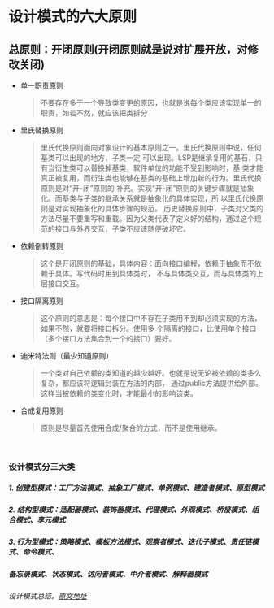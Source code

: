 设计模式的六大原则
=
总原则：开闭原则(开闭原则就是说对扩展开放，对修改关闭)<br/>
-
* 单一职责原则
  >不要存在多于一个导致类变更的原因，也就是说每个类应该实现单一的职责，如若不然，就应该把类拆分
* 里氏替换原则
   >里氏代换原则面向对象设计的基本原则之一。里氏代换原则中说，任何基类可以出现的地方，子类一定
   >可以出现。LSP是继承复用的基石，只有当衍生类可以替换掉基类，软件单位的功能不受到影响时，基
   >类才能真正被复用，而衍生类也能够在基类的基础上增加新的行为。里氏代换原则是对“开-闭”原则的
   >补充。实现“开-闭”原则的关键步骤就是抽象化。而基类与子类的继承关系就是抽象化的具体实现，所
   >以里氏代换原则是对实现抽象化的具体步骤的规范。
   >历史替换原则中，子类对父类的方法尽量不要重写和重载。因为父类代表了定义好的结构，通过这个规
   >范的接口与外界交互，子类不应该随便破坏它。
* 依赖倒转原则
   >这个是开闭原则的基础，具体内容：面向接口编程，依赖于抽象而不依赖于具体。写代码时用到具体类时，
   >不与具体类交互，而与具体类的上层接口交互。
* 接口隔离原则
  >这个原则的意思是：每个接口中不存在子类用不到却必须实现的方法，如果不然，就要将接口拆分。使用多
  >个隔离的接口，比使用单个接口（多个接口方法集合到一个的接口）要好。 
* 迪米特法则（最少知道原则）
  >一个类对自己依赖的类知道的越少越好。也就是说无论被依赖的类多么复杂，都应该将逻辑封装在方法的内部，
  >通过public方法提供给外部。这样当被依赖的类变化时，才能最小的影响该类。  
* 合成复用原则
  >原则是尽量首先使用合成/聚合的方式，而不是使用继承。
<br/>



###  设计模式分三大类<br/>
#####  1. 创建型模式：工厂方法模式、抽象工厂模式、单例模式、建造者模式、原型模式<br/>
#####  2. 结构型模式：适配器模式、装饰器模式、代理模式、外观模式、桥接模式、组合模式、享元模式<br/>
#####  3. 行为型模式：策略模式、模板方法模式、观察者模式、迭代子模式、责任链模式、命令模式、<br/>
#####  备忘录模式、状态模式、访问者模式、中介者模式、解释器模式<br/>
######  设计模式总结。[原文地址](https://www.cnblogs.com/geek6/p/3951677.html)
